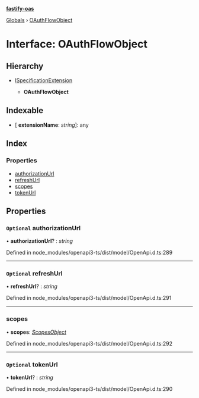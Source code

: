 **[fastify-oas](../README.md)**

[Globals](../README.md) › [OAuthFlowObject](oauthflowobject.md)

# Interface: OAuthFlowObject

## Hierarchy

* [ISpecificationExtension](ispecificationextension.md)

  * **OAuthFlowObject**

## Indexable

* \[ **extensionName**: *string*\]: any

## Index

### Properties

* [authorizationUrl](oauthflowobject.md#optional-authorizationurl)
* [refreshUrl](oauthflowobject.md#optional-refreshurl)
* [scopes](oauthflowobject.md#scopes)
* [tokenUrl](oauthflowobject.md#optional-tokenurl)

## Properties

### `Optional` authorizationUrl

• **authorizationUrl**? : *string*

Defined in node_modules/openapi3-ts/dist/model/OpenApi.d.ts:289

___

### `Optional` refreshUrl

• **refreshUrl**? : *string*

Defined in node_modules/openapi3-ts/dist/model/OpenApi.d.ts:291

___

###  scopes

• **scopes**: *[ScopesObject](scopesobject.md)*

Defined in node_modules/openapi3-ts/dist/model/OpenApi.d.ts:292

___

### `Optional` tokenUrl

• **tokenUrl**? : *string*

Defined in node_modules/openapi3-ts/dist/model/OpenApi.d.ts:290